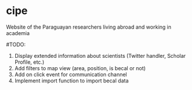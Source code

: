 # cipe
Website of the Paraguayan researchers living abroad and working in academia


#TODO:
1. Display extended information about scientists (Twitter handler, Scholar Profile, etc.)
2. Add filters to map view (area, position, is becal or not)
3. Add on click event for communication channel
4. Implement import function to import becal data